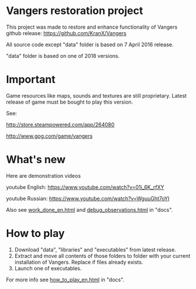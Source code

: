 Vangers restoration project
=======

This project was made to restore and enhance functionality of Vangers github release: https://github.com/KranX/Vangers

All source code except "data" folder is based on 7 April 2016 release.

"data" folder is based on one of 2018 versions.



Important
=======

Game resources like maps, sounds and textures are still proprietary. Latest release of game must be bought to play this version.

See:

http://store.steampowered.com/app/264080

http://www.gog.com/game/vangers



What's new
=======

Here are demonstration videos

youtube English: https://www.youtube.com/watch?v=01i_6K_rfXY

youtube Russian: https://www.youtube.com/watch?v=WguuGht7oYI

Also see [work_done_en.html](./docs/user/work_done_en.html) and [debug_observations.html](./docs/advanced/debug_observations.html) in "docs".



How to play
=======

1. Download "data", "libraries" and "executables" from latest release.
2. Extract and move all contents of those folders to folder with your current installation of Vangers. Replace if files already exists.
3. Launch one of executables.

For more info see [how_to_play_en.html](./docs/user/en/how_to_play_en.html) in "docs".

